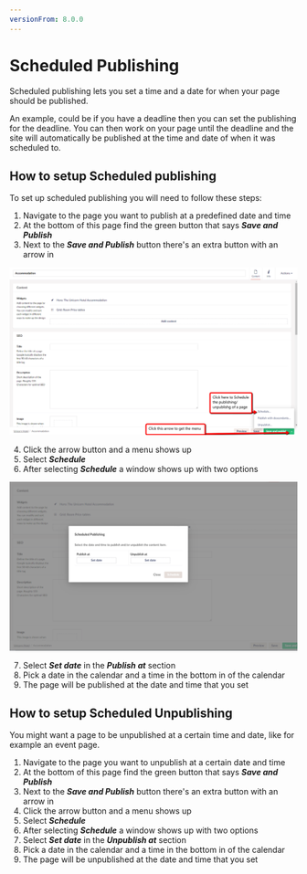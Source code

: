 ```yaml
---
versionFrom: 8.0.0
---
```


# Scheduled Publishing

Scheduled publishing lets you set a time and a date for when your page should be published. 

An example, could be if you have a deadline then you can set the publishing for the deadline. You can then work on your page until the deadline and the site will automatically be published at the time and date of when it was scheduled to.

## How to setup Scheduled publishing

To set up scheduled publishing you will need to follow these steps:

1. Navigate to the page you want to publish at a predefined date and time
2. At the bottom of this page find the green button that says ***Save and Publish***
3. Next to the ***Save and Publish*** button there's an extra button with an arrow in

![Green arrow button and schedule menu](images/schedule.png)

4. Click the arrow button and a menu shows up
5. Select ***Schedule***
6. After selecting ***Schedule*** a window shows up with two options

![Window with dates and calender](images/Date-Window.png)

7. Select ***Set date*** in the ***Publish at*** section
8. Pick a date in the calendar and a time in the bottom in of the calendar
9. The page will be published at the date and time that you set

## How to setup Scheduled Unpublishing

You might want a page to be unpublished at a certain time and date, like for example an event page.

1. Navigate to the page you want to unpublish at a certain date and time
2. At the bottom of this page find the green button that says ***Save and Publish***
3. Next to the ***Save and Publish*** button there's an extra button with an arrow in
4. Click the arrow button and a menu shows up
5. Select ***Schedule***
6. After selecting ***Schedule*** a window shows up with two options
7. Select ***Set date*** in the ***Unpublish at*** section
8. Pick a date in the calendar and a time in the bottom in of the calendar
9. The page will be unpublished at the date and time that you set

